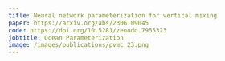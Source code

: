 ```yaml
---
title: Neural network parameterization for vertical mixing
paper: https://arxiv.org/abs/2306.09045
code: https://doi.org/10.5281/zenodo.7955323
jobtitle: Ocean Parameterization
image: /images/publications/pvmc_23.png
---
```

